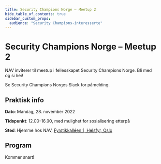 ```yaml
---
title: Security Champions Norge – Meetup 2
hide_table_of_contents: true
sidebar_custom_props:
  audience: "Security Champions-interesserte"
---
```


# Security Champions Norge – Meetup 2

NAV inviterer til meetup i fellesskapet Security Champions Norge. Bli med og si hei!

Se Security Champions Norges Slack for påmelding.

## Praktisk info

**Dato**: Mandag, 28. november 2022

**Tidspunkt**: 12.00–16.00, med mulighet for sosialisering etterpå

**Sted**: Hjemme hos NAV, [Fyrstikkalléen 1, Helsfyr, Oslo](https://goo.gl/maps/QbpE3fzk6DpVSBaV9)

## Program

Kommer snart!

